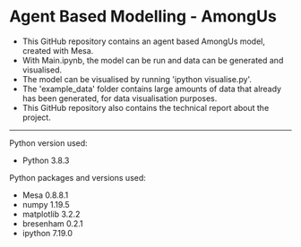 # Agent Based Modelling - AmongUs

* This GitHub repository contains an agent based AmongUs model, created with Mesa.
* With Main.ipynb, the model can be run and data can be generated and visualised.
* The model can be visualised by running 'ipython visualise.py'.
* The 'example_data' folder contains large amounts of data that already has been generated, for data visualisation purposes.
* This GitHub repository also contains the technical report about the project.

---
Python version used:
* Python 3.8.3

Python packages and versions used:
* Mesa 0.8.8.1
* numpy 1.19.5
* matplotlib 3.2.2
* bresenham 0.2.1
* ipython 7.19.0
